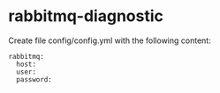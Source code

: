 # rabbitmq-diagnostic

Create file config/config.yml with the following content:
```
rabbitmq:
  host:
  user:
  password:
```
